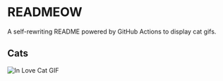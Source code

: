 # READMEOW

A self-rewriting README powered by GitHub Actions to display cat gifs.

## Cats

![In Love Cat GIF](https://media1.giphy.com/media/MDJ9IbxxvDUQM/200.gif?cid=9acd02da6hq1qvrvjcqb7d1fw06s4yvxdhyuh7pmskx6wtvy&ep=v1_gifs_search&rid=200.gif&ct=g)
